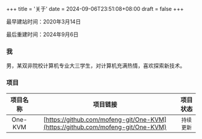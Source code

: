 +++
title = '关于'
date = 2024-09-06T23:51:08+08:00
draft = false
+++


最早建站时间：2020年3月14日

最后重建时间：2024年9月6日

### 我

男，某双非院校计算机专业大三学生，对计算机充满热情，喜欢探索新技术。

### 项目

| 项目名称  | 项目链接     | 项目状态   |
| :--------:  | :--------: | :------: |
| One-KVM | [https://github.com/mofeng-git/One-KVM](https://github.com/mofeng-git/One-KVM) | `持续更新` |